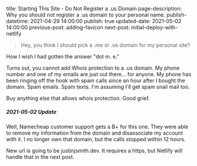 title: Starting This Site - Do Not Register a .us Domain
page-description: Why you should not register a .us domain to your personal name.
publish-datetime: 2021-04-29 14:00:00
publish: true
updated-date: 2021-05-02 14:00:00
previous-post: adding-favicon
next-post: initial-deploy-with-netlify

>Hey, you think I should pick a .me or .us domain for my personal site?

How I wish I had gotten the answer "dot m. e."

Turns out, you cannot add Whois protection to a .us domain. My phone number and one of my emails are just out there... for anyone. My phone has been ringing off the hook with spam calls since an hour after I bought the domain. Spam emails. Spam texts. I'm assuming I'll get spam snail mail too.

Buy anything else that allows whois protection. Good grief.

##### 2021-05-02 Update

Well, Namecheap customer support gets a B+ for this one. They were able to remove my information from the domain and disassociate my account with it. I no longer own that domain, but the calls stopped within 12 hours.

New url is going to be justinjsmith.dev. It requires a https, but Netlify will handle that in the next post.
